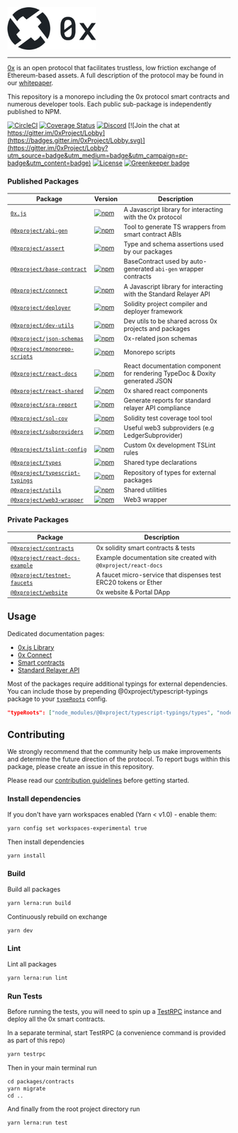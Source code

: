 <img src="https://github.com/0xProject/branding/blob/master/0x_Black_CMYK.png" width="200px" >

---

[0x][website-url] is an open protocol that facilitates trustless, low friction exchange of Ethereum-based assets. A full description of the protocol may be found in our [whitepaper][whitepaper-url].

This repository is a monorepo including the 0x protocol smart contracts and numerous developer tools. Each public sub-package is independently published to NPM.

[website-url]: https://0xproject.com/
[whitepaper-url]: https://0xproject.com/pdfs/0x_white_paper.pdf

[![CircleCI](https://circleci.com/gh/0xProject/0x-monorepo.svg?style=svg&circle-token=61bf7cd8c9b4e11b132089dfcffdd1be277d1e0c)](https://circleci.com/gh/0xProject/0x-monorepo)
[![Coverage Status](https://coveralls.io/repos/github/0xProject/0x-monorepo/badge.svg?branch=development)](https://coveralls.io/github/0xProject/0x-monorepo?branch=development)
[![Discord](https://img.shields.io/badge/chat-rocket.chat-yellow.svg?style=flat)](https://chat.0xproject.com)
[![Join the chat at https://gitter.im/0xProject/Lobby](https://badges.gitter.im/0xProject/Lobby.svg)](https://gitter.im/0xProject/Lobby?utm_source=badge&utm_medium=badge&utm_campaign=pr-badge&utm_content=badge)
[![License](https://img.shields.io/badge/License-Apache%202.0-blue.svg)](https://opensource.org/licenses/Apache-2.0)
[![Greenkeeper badge](https://badges.greenkeeper.io/0xProject/0x-monorepo.svg?token=7c22e5c72acf39d3ead8d29c5d9bb38f9096df3e643024dcedd53ab732847be1&ts=1496426342666)](https://greenkeeper.io/)

### Published Packages

| Package                                                         | Version                                                                                                                               | Description                                                                 |
| --------------------------------------------------------------- | ------------------------------------------------------------------------------------------------------------------------------------- | --------------------------------------------------------------------------- |
| [`0x.js`](/packages/0x.js)                                      | [![npm](https://img.shields.io/npm/v/0x.js.svg)](https://www.npmjs.com/package/0x.js)                                                 | A Javascript library for interacting with the 0x protocol                   |
| [`@0xproject/abi-gen`](/packages/abi-gen)                       | [![npm](https://img.shields.io/npm/v/@0xproject/abi-gen.svg)](https://www.npmjs.com/package/@0xproject/abi-gen)                       | Tool to generate TS wrappers from smart contract ABIs                       |
| [`@0xproject/assert`](/packages/assert)                         | [![npm](https://img.shields.io/npm/v/@0xproject/assert.svg)](https://www.npmjs.com/package/@0xproject/assert)                         | Type and schema assertions used by our packages                             |
| [`@0xproject/base-contract`](/packages/base-contract)           | [![npm](https://img.shields.io/npm/v/@0xproject/base-contract.svg)](https://www.npmjs.com/package/@0xproject/base-contract)           | BaseContract used by auto-generated `abi-gen` wrapper contracts             |
| [`@0xproject/connect`](/packages/connect)                       | [![npm](https://img.shields.io/npm/v/@0xproject/connect.svg)](https://www.npmjs.com/package/@0xproject/connect)                       | A Javascript library for interacting with the Standard Relayer API          |
| [`@0xproject/deployer`](/packages/deployer)                     | [![npm](https://img.shields.io/npm/v/@0xproject/deployer.svg)](https://www.npmjs.com/package/@0xproject/deployer)                     | Solidity project compiler and deployer framework                            |
| [`@0xproject/dev-utils`](/packages/dev-utils)                   | [![npm](https://img.shields.io/npm/v/@0xproject/dev-utils.svg)](https://www.npmjs.com/package/@0xproject/dev-utils)                   | Dev utils to be shared across 0x projects and packages                      |
| [`@0xproject/json-schemas`](/packages/json-schemas)             | [![npm](https://img.shields.io/npm/v/@0xproject/json-schemas.svg)](https://www.npmjs.com/package/@0xproject/json-schemas)             | 0x-related json schemas                                                     |
| [`@0xproject/monorepo-scripts`](/packages/monorepo-scripts)     | [![npm](https://img.shields.io/npm/v/@0xproject/monorepo-scripts.svg)](https://www.npmjs.com/package/@0xproject/monorepo-scripts)     | Monorepo scripts                                                            |
| [`@0xproject/react-docs`](/packages/react-docs)                 | [![npm](https://img.shields.io/npm/v/@0xproject/react-docs.svg)](https://www.npmjs.com/package/@0xproject/react-docs)                 | React documentation component for rendering TypeDoc & Doxity generated JSON |
| [`@0xproject/react-shared`](/packages/react-shared)             | [![npm](https://img.shields.io/npm/v/@0xproject/react-shared.svg)](https://www.npmjs.com/package/@0xproject/react-shared)             | 0x shared react components                                                  |
| [`@0xproject/sra-report`](/packages/sra-report)                 | [![npm](https://img.shields.io/npm/v/@0xproject/sra-report.svg)](https://www.npmjs.com/package/@0xproject/sra-report)                 | Generate reports for standard relayer API compliance                        |
| [`@0xproject/sol-cov`](/packages/sol-cov)                       | [![npm](https://img.shields.io/npm/v/@0xproject/sol-cov.svg)](https://www.npmjs.com/package/@0xproject/sol-cov)                       | Solidity test coverage tool tool                                            |
| [`@0xproject/subproviders`](/packages/subproviders)             | [![npm](https://img.shields.io/npm/v/@0xproject/subproviders.svg)](https://www.npmjs.com/package/@0xproject/subproviders)             | Useful web3 subproviders (e.g LedgerSubprovider)                            |
| [`@0xproject/tslint-config`](/packages/tslint-config)           | [![npm](https://img.shields.io/npm/v/@0xproject/tslint-config.svg)](https://www.npmjs.com/package/@0xproject/tslint-config)           | Custom 0x development TSLint rules                                          |
| [`@0xproject/types`](/packages/types)                           | [![npm](https://img.shields.io/npm/v/@0xproject/types.svg)](https://www.npmjs.com/package/@0xproject/types)                           | Shared type declarations                                                    |
| [`@0xproject/typescript-typings`](/packages/typescript-typings) | [![npm](https://img.shields.io/npm/v/@0xproject/typescript-typings.svg)](https://www.npmjs.com/package/@0xproject/typescript-typings) | Repository of types for external packages                                   |
| [`@0xproject/utils`](/packages/utils)                           | [![npm](https://img.shields.io/npm/v/@0xproject/utils.svg)](https://www.npmjs.com/package/@0xproject/utils)                           | Shared utilities                                                            |
| [`@0xproject/web3-wrapper`](/packages/web3-wrapper)             | [![npm](https://img.shields.io/npm/v/@0xproject/web3-wrapper.svg)](https://www.npmjs.com/package/@0xproject/web3-wrapper)             | Web3 wrapper                                                                |

### Private Packages

| Package                                                         | Description                                                      |
| --------------------------------------------------------------- | ---------------------------------------------------------------- |
| [`@0xproject/contracts`](/packages/contracts)                   | 0x solidity smart contracts & tests                              |
| [`@0xproject/react-docs-example`](/packages/react-docs-example) | Example documentation site created with `@0xproject/react-docs`  |
| [`@0xproject/testnet-faucets`](/packages/testnet-faucets)       | A faucet micro-service that dispenses test ERC20 tokens or Ether |
| [`@0xproject/website`](/packages/website)                       | 0x website & Portal DApp                                         |

## Usage

Dedicated documentation pages:

*   [0x.js Library](https://0xproject.com/docs/0xjs)
*   [0x Connect](https://0xproject.com/docs/connect)
*   [Smart contracts](https://0xproject.com/docs/contracts)
*   [Standard Relayer API](https://github.com/0xProject/standard-relayer-api/blob/master/README.md)

Most of the packages require additional typings for external dependencies.
You can include those by prepending @0xproject/typescript-typings package to your [`typeRoots`](http://www.typescriptlang.org/docs/handbook/tsconfig-json.html) config.

```json
"typeRoots": ["node_modules/@0xproject/typescript-typings/types", "node_modules/@types"],
```

## Contributing

We strongly recommend that the community help us make improvements and determine the future direction of the protocol. To report bugs within this package, please create an issue in this repository.

Please read our [contribution guidelines](./CONTRIBUTING.md) before getting started.

### Install dependencies

If you don't have yarn workspaces enabled (Yarn < v1.0) - enable them:

```bash
yarn config set workspaces-experimental true
```

Then install dependencies

```bash
yarn install
```

### Build

Build all packages

```bash
yarn lerna:run build
```

Continuously rebuild on exchange

```bash
yarn dev
```

### Lint

Lint all packages

```bash
yarn lerna:run lint
```

### Run Tests

Before running the tests, you will need to spin up a [TestRPC](https://www.npmjs.com/package/ethereumjs-testrpc) instance and deploy all the 0x smart contracts.

In a separate terminal, start TestRPC (a convenience command is provided as part of this repo)

```bash
yarn testrpc
```

Then in your main terminal run

```
cd packages/contracts
yarn migrate
cd ..
```

And finally from the root project directory run

```bash
yarn lerna:run test
```
